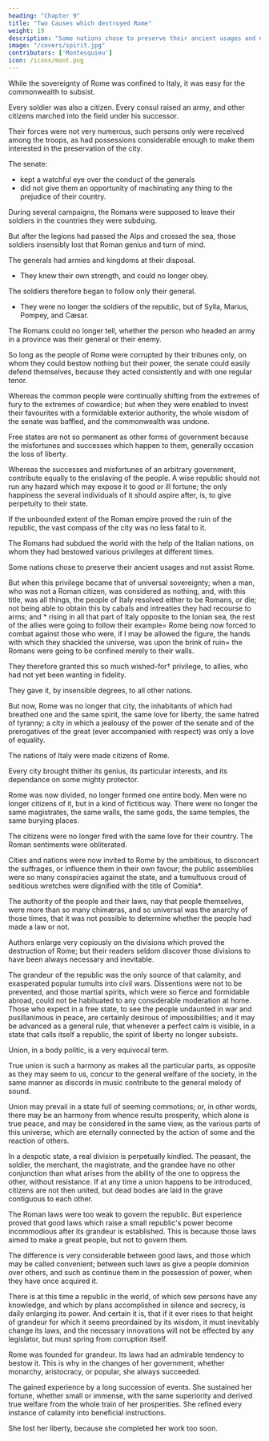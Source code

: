 ```yaml
---
heading: "Chapter 9"
title: "Two Causes which destroyed Rome"
weight: 19
description: "Some nations chose to preserve their ancient usages and not assist Rome"
image: "/covers/spirit.jpg"
contributors: ['Montesquieu']
icon: /icons/mont.png
---
```




While the sovereignty of Rome was confined to Italy, it was easy for the commonwealth to subsist. 

Every soldier was also a citizen. Every consul raised an army, and other citizens marched into the field under his successor. 

Their forces were not very numerous, such persons only were received among the troops, as had possessions considerable enough to make them interested in the preservation of the city. 

The senate:
- kept a watchful eye over the conduct of the generals
- did not give them an opportunity of machinating any thing to the prejudice of their country.


During several campaigns, the Romans were supposed to leave their soldiers in the countries they were subduing. 

But after the legions had passed the Alps and crossed the sea, those soldiers insensibly lost that Roman genius and turn of mind.


The generals had armies and kingdoms at their disposal. 
- They knew their own strength, and could no longer obey.

The soldiers therefore began to follow only their general. 
- They were no longer the soldiers of the republic, but of Sylla, Marius, Pompey, and Cæsar. 

The Romans could no longer tell, whether the person who headed an army in a province was their general or their enemy.

So long as the people of Rome were corrupted by their tribunes only, on whom they could bestow nothing but their power, the senate could easily defend themselves, because they acted consistently and with one regular tenor.

Whereas the common people were continually shifting from the extremes of fury to the extremes of cowardice; but when they were enabled to invest their favourites with a formidable exterior authority, the whole wisdom of the senate was baffled, and the commonwealth was undone.

Free states are not so permanent as other forms of government because the misfortunes and successes which happen to them, generally occasion the loss of liberty. 

Whereas the successes and misfortunes of an arbitrary government, contribute equally to the enslaving of the people. A wise republic should not run any hazard which may expose it to good or ill fortune; the only happiness the several individuals of it should aspire after, is, to give perpetuity to their state.

If the unbounded extent of the Roman empire proved the ruin of the republic, the vast compass of the city was no less fatal to it.

The Romans had subdued the world with the help of the Italian nations, on whom they had bestowed various privileges at different times.

Some nations chose to preserve their ancient usages and not assist Rome.
<!-- ; most of those nations did not, at first, set any great value on the freedom of the city of Rome, and some -->  

But when this privilege became that of universal sovereignty; when a man, who was not a Roman citizen, was considered as nothing, and, with this title, was all things, the people of Italy resolved either to be Romans, or die; not being able to obtain this by cabals and intreaties they had recourse to arms; and * rising in all that part of Italy opposite to the Ionian sea, the rest of the allies were going to follow their example=  Rome being now forced to combat against those who were, if I may be allowed the figure, the hands with which they shackled the universe, was upon the brink of ruin=  the Romans were going to be confined merely to their walls.

They therefore granted this so much wished-for† privilege, to allies, who had not yet been wanting in fidelity. 

They gave it, by insensible degrees, to all other nations.

But now, Rome was no longer that city, the inhabitants of which had breathed one and the same spirit, the same love for liberty, the same hatred of tyranny; a city in which a jealousy of the power of the senate and of the prerogatives of the great (ever accompanied with respect) was only a love of equality. 

The nations of Italy were made citizens of Rome. 

Every city brought thither its genius, its particular interests, and its dependance on some mighty protector.

Rome was now divided, no longer formed one entire body. Men were no longer citizens of it, but in a kind of fictitious way. There were no longer the same magistrates, the same walls, the same gods, the same temples, the same burying places.

<!-- Rome was no longer beheld with the same eyes;  -->

The citizens were no longer fired with the same love for their country. The Roman sentiments were obliterated.

Cities and nations were now invited to Rome by the ambitious, to disconcert the suffrages, or influence them in their own favour; the public assemblies were so many conspiracies against the state, and a tumultuous croud of seditious wretches were dignified with the title of Comitia*.

The authority of the people and their laws, nay that people themselves, were more than so many chimæras, and so universal was the anarchy of those times, that it was not possible to determine whether the people had made a law or not.

Authors enlarge very copiously on the divisions which proved the destruction of Rome; but their readers seldom discover those divisions to have been always necessary and inevitable. 

The grandeur of the republic was the only source of that calamity, and exasperated popular tumults into civil wars. Dissentions were not to be prevented, and those martial spirits, which were so fierce and formidable abroad, could not be habituated to any considerable moderation at home. Those who expect in a free state, to see the people undaunted in war and pusillanimous in peace, are certainly desirous of impossibilities; and it may be advanced as a general rule, that whenever a perfect calm is visible, in a state that calls itself a republic, the spirit of liberty no longer subsists.

Union, in a body politic, is a very equivocal term. 

True union is such a harmony as makes all the particular parts, as opposite as they may seem to us, concur to the general welfare of the society, in the same manner as discords in music contribute to the general melody of sound. 

Union may prevail in a state full of seeming commotions; or, in other words, there may be an harmony from whence results prosperity, which alone is true peace, and may be considered in the same view, as the various parts of this universe, which are eternally connected by the action of some and the reaction of others.

In a despotic state, <!-- which is every government where the power is immoderately exerted, --> a real division is perpetually kindled. The peasant, the soldier, the merchant, the magistrate, and the grandee have no other conjunction than what arises from the ability of the one to oppress the other, without resistance. If at any time a union happens to be introduced, citizens are not then united, but dead bodies are laid in the grave contiguous to each other.

The Roman laws were too weak to govern the republic. But experience proved that good laws which raise a small republic's  power become incommodious after its grandeur is established. This is because those laws aimed to make a great people, but not to govern them.

The difference is very considerable between good laws, and those which may be called convenient; between such laws as give a people dominion over others, and such as continue them in the possession of power, when they have once acquired it.

There is at this time a republic in the world, of which sew persons have any knowledge, and which by plans accomplished in silence and secrecy, is daily enlarging its power. And certain it is, that if it ever rises to that height of grandeur for which it seems preordained by its wisdom, it must inevitably change its laws, and the necessary innovations will not be effected by any legislator, but must spring from corruption itself.

Rome was founded for grandeur. Its laws had an admirable tendency to bestow it. This is why in the changes of her government, whether monarchy, aristocracy, or popular, she <!-- engaged in enterprizes which required conduct to accomplish them, and --> always succeeded. 

The gained experience <!-- of a day did not furnish her with more wisdom than all other nations, but she obtained it --> by a long succession of events. She sustained her fortune, whether small or immense, with the same superiority and derived true welfare from the whole train of her prosperities. She refined every instance of calamity into beneficial instructions.

She lost her liberty, because she completed her work too soon.
